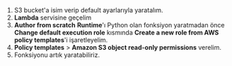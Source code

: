 1. S3 bucket'a isim verip default ayarlarıyla yaratalım.
2. **Lambda** servisine geçelim 
3. **Author from scratch** **Runtime**'ı Python olan fonksiyon yaratmadan önce **Change default execution role** kısmında **Create a new role from AWS policy templates**'i işaretleyelim. 
4. **Policy templates** > **Amazon S3 object read-only permissions** verelim.
5. Fonksiyonu artık yaratabiliriz.

